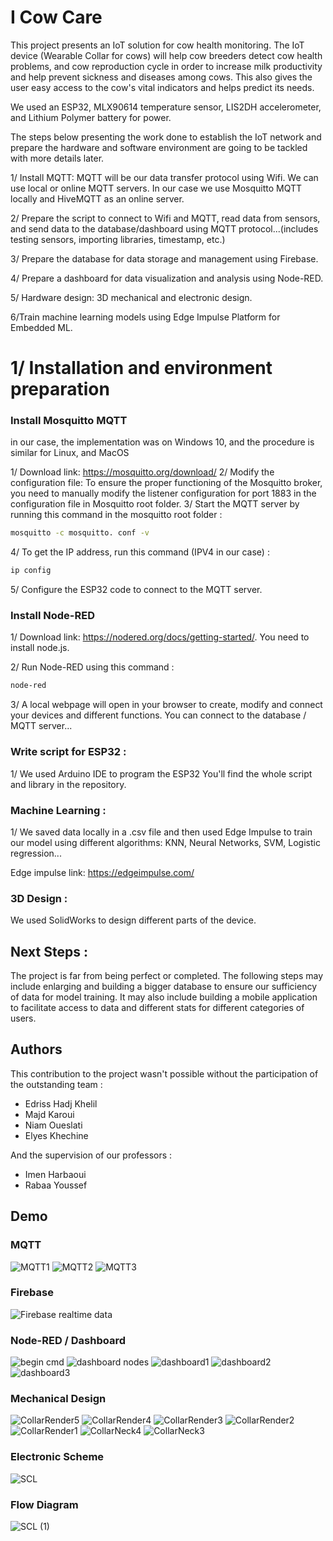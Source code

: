 
# I Cow Care

This project presents an IoT solution for cow health monitoring. The IoT device (Wearable Collar for cows) will help cow breeders detect cow health problems, and cow reproduction cycle in order to increase milk productivity and help prevent sickness and diseases among cows. This also gives the user easy access to the cow's vital indicators and helps predict its needs.

We used an ESP32, MLX90614 temperature sensor, LIS2DH accelerometer, and Lithium Polymer battery for power.

The steps below presenting the work done to establish the IoT network and prepare the hardware and software environment are going to be tackled with more details later.

1/ Install MQTT: MQTT will be our data transfer protocol using Wifi. We can use local or online MQTT servers. In our case we use Mosquitto MQTT locally and HiveMQTT as an online server.

2/ Prepare the script to connect to Wifi and MQTT, read data from sensors, and send data to the database/dashboard using MQTT protocol...(includes testing sensors, importing libraries, timestamp, etc.)

3/ Prepare the database for data storage and management using Firebase.

4/ Prepare a dashboard for data visualization and analysis using Node-RED.

5/ Hardware design: 3D mechanical and electronic design.

6/Train machine learning models using Edge Impulse Platform for Embedded ML.

# 1/ Installation and environment preparation

### Install Mosquitto MQTT 

in our case, the implementation was on Windows 10, and the procedure is similar for Linux, and MacOS

1/ Download link: https://mosquitto.org/download/
2/ Modify the configuration file:
To ensure the proper functioning of the Mosquitto broker, you need to manually modify the listener configuration for port 1883 in the configuration file in Mosquitto root folder.
3/ Start the MQTT server by running this command in the mosquitto root folder :
  
```bash
mosquitto -c mosquitto. conf -v
```
4/ To get the IP address, run this command (IPV4 in our case) :
```bash
ip config
```
5/ Configure the ESP32 code to connect to the MQTT server.

### Install Node-RED

1/ Download link: https://nodered.org/docs/getting-started/. You need to install node.js.

2/ Run Node-RED using this command :
  
```bash
node-red
```
3/ A local webpage will open in your browser to create, modify and connect your devices and different functions. You can connect to the database / MQTT server...

### Write script for ESP32 :

1/ We used Arduino IDE to program the ESP32  You'll find the whole script and library in the repository.

### Machine Learning :

1/ We saved data locally in a .csv file and then used Edge Impulse to train our model using different algorithms: KNN, Neural Networks, SVM, Logistic regression...

Edge impulse link: https://edgeimpulse.com/

### 3D Design :
We used SolidWorks to design different parts of the device.

## Next Steps :
The project is far from being perfect or completed. The following steps may include enlarging and building a bigger database to ensure our sufficiency of data for model training. It may also include building a mobile application to facilitate access to data and different stats for different categories of users.
## Authors

This contribution to the project wasn't possible without the participation of the outstanding team :
- Edriss Hadj Khelil
- Majd Karoui
- Niam Oueslati
- Elyes Khechine
  
And the supervision of our professors :
- Imen Harbaoui
- Rabaa Youssef

## Demo

### MQTT

![MQTT1](https://github.com/edrisshk1/I-Cow-Care/assets/122979130/cf390cda-7481-468f-8e86-b82f5a506e1b)
![MQTT2](https://github.com/edrisshk1/I-Cow-Care/assets/122979130/14a777ec-289d-47e4-926f-7f040c07e3de)
![MQTT3](https://github.com/edrisshk1/I-Cow-Care/assets/122979130/8a1264de-80f0-4ef1-8ca4-a51d47563105)

### Firebase

![Firebase realtime data](https://github.com/edrisshk1/I-Cow-Care/assets/122979130/7f58e825-9b98-46b6-acf6-1c721add272f)

### Node-RED / Dashboard

![begin cmd](https://github.com/edrisshk1/I-Cow-Care/assets/122979130/4eddd70f-5a01-42e2-8b92-e93d33fb475f)
![dashboard nodes](https://github.com/edrisshk1/I-Cow-Care/assets/122979130/068f30c1-7a90-4830-901c-28de313ee544)
![dashboard1](https://github.com/edrisshk1/I-Cow-Care/assets/122979130/5bd83df8-dd71-4aed-9f6b-209fa93fde47)
![dashboard2](https://github.com/edrisshk1/I-Cow-Care/assets/122979130/3846327b-40c2-43c7-9012-6f8b625694f6)
![dashboard3](https://github.com/edrisshk1/I-Cow-Care/assets/122979130/86035161-ae1a-4ba9-9531-1bc948bd641d)

### Mechanical Design

![CollarRender5](https://github.com/edrisshk1/I-Cow-Care/assets/122979130/efd6ec51-9f1b-4ec9-a791-f0fd087f769b)
![CollarRender4](https://github.com/edrisshk1/I-Cow-Care/assets/122979130/9d79aaff-963f-4bdc-8732-f107cb7a6991)
![CollarRender3](https://github.com/edrisshk1/I-Cow-Care/assets/122979130/55be4b72-5e29-4745-8696-ed2330d8376a)
![CollarRender2](https://github.com/edrisshk1/I-Cow-Care/assets/122979130/30b85e70-892b-42fa-91f8-97f52771fe2e)
![CollarRender1](https://github.com/edrisshk1/I-Cow-Care/assets/122979130/aa9f8014-60b8-4d13-8808-8ebeacdf2bdb)
![CollarNeck4](https://github.com/edrisshk1/I-Cow-Care/assets/122979130/a9f02aee-d4ad-4e49-9d8a-047b5d79b3dc)
![CollarNeck3](https://github.com/edrisshk1/I-Cow-Care/assets/122979130/6fa0380c-957e-46f6-bbc6-142354aa5223)

### Electronic Scheme

![SCL](https://github.com/edrisshk1/I-Cow-Care/assets/122979130/1bdf43de-b45b-4655-911c-91a4d0970367)

### Flow Diagram

![SCL (1)](https://github.com/edrisshk1/I-Cow-Care/assets/122979130/8d827da0-4d0c-4716-9b6d-ed8d183c2d42)
